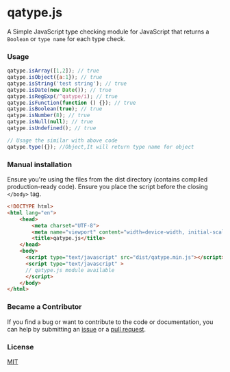 # qatype.js

A Simple JavaScript type checking module for JavaScript that returns a `Boolean` or `type name` for each type check.

### Usage

```js
qatype.isArray([1,2]); // true
qatype.isObject({a:1}); // true
qatype.isString('test string'); // true
qatype.isDate(new Date()); // true
qatype.isRegExp(/^qatype/i); // true
qatype.isFunction(function () {}); // true
qatype.isBoolean(true); // true
qatype.isNumber(8); // true
qatype.isNull(null); // true
qatype.isUndefined(); // true

// Usage the similar with above code
qatype.type({}); //Object,It will return type name for object
```

### Manual installation
Ensure you're using the files from the dist directory (contains compiled production-ready code). Ensure you place the script before the closing `</body>` tag.
```html
<!DOCTYPE html>
<html lang="en">
	<head>
		<meta charset="UTF-8">
	    <meta name="viewport" content="width=device-width, initial-scale=1.0, maximum-scale=1.0, user-scalable=no" />
	    <title>qatype.js</title>
	</head>
	<body>
	  <script type="text/javascript" src="dist/qatype.min.js"></script>
	  <script type="text/javascript" >
	  // qatype.js module available
	  </script>
	</body>
</html>
```
### Became a Contributor

If you find a bug or want to contribute to the code or documentation, you can help by submitting an [issue](https://github.com/smartFlash/qatype/issues) or a [pull request](https://github.com/smartFlash/qatype/pulls).



### License

[MIT](http://opensource.org/licenses/MIT)
